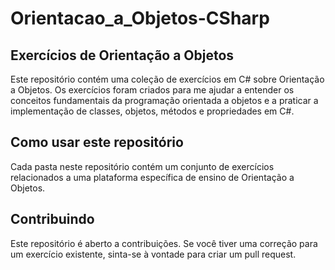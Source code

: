 # Orientacao_a_Objetos-CSharp

## Exercícios de Orientação a Objetos

Este repositório contém uma coleção de exercícios em C# sobre Orientação a Objetos. 
Os exercícios foram criados para me ajudar a entender os conceitos fundamentais da programação orientada a objetos e a praticar a implementação de classes, objetos, métodos e propriedades em C#.

## Como usar este repositório

Cada pasta neste repositório contém um conjunto de exercícios relacionados a uma plataforma específica de ensino de Orientação a Objetos.

## Contribuindo

Este repositório é aberto a contribuições. Se você tiver uma correção para um exercício existente, sinta-se à vontade para criar um pull request.
